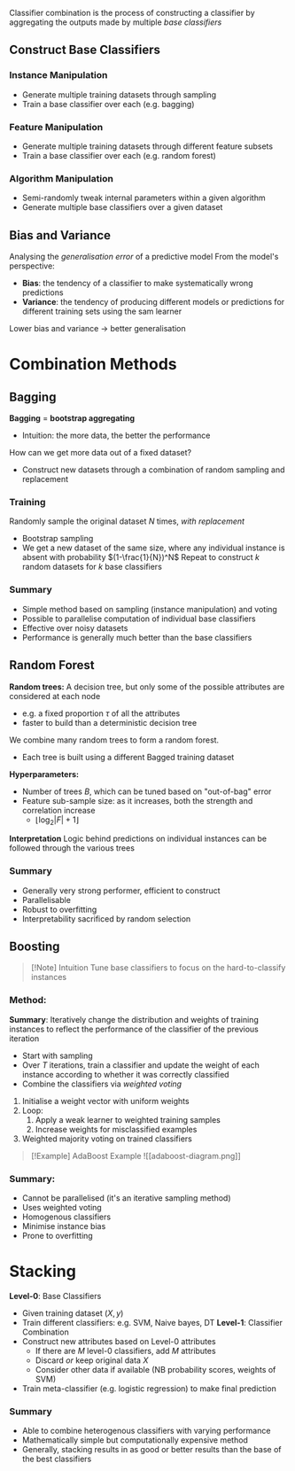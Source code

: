 

Classifier combination is the process of constructing a classifier by aggregating the outputs made by multiple *base classifiers*


## Construct Base Classifiers

### Instance Manipulation
- Generate multiple training datasets through sampling
- Train a base classifier over each (e.g. bagging)

### Feature Manipulation
- Generate multiple training datasets through different feature subsets 
- Train a base classifier over each (e.g. random forest)

### Algorithm Manipulation
- Semi-randomly tweak internal parameters within a given algorithm 
- Generate multiple base classifiers over a given dataset


## Bias and Variance
Analysing the *generalisation error* of a predictive model
From the model's perspective:
- **Bias**: the tendency of a classifier to make systematically wrong predictions
- **Variance**: the tendency of producing different models or predictions for different training sets using the sam learner

Lower bias and variance -> better generalisation


# Combination Methods
## Bagging

**Bagging** = **bootstrap aggregating**

- Intuition: the more data, the better the performance

How can we get more data out of a fixed dataset?
- Construct new datasets through a combination of random sampling and replacement
### Training
Randomly sample the original dataset $N$ times, *with replacement*
- Bootstrap sampling
- We get a new dataset of the same size, where any individual instance is absent with probability $(1-\frac{1}{N})^N$
Repeat to construct $k$ random datasets for $k$ base classifiers


### Summary
- Simple method based on sampling (instance manipulation) and voting
- Possible to parallelise computation of individual base classifiers
- Effective over noisy datasets
- Performance is generally much better than the base classifiers

## Random Forest

**Random trees:**
A decision tree, but only some of the possible attributes are considered at each node
- e.g. a fixed proportion $\tau$ of all the attributes
- faster to build than a deterministic decision tree

We combine many random trees to form a random forest.
- Each tree is built using a different Bagged training dataset

**Hyperparameters:**
- Number of trees $B$, which can be tuned based on "out-of-bag" error
- Feature sub-sample size: as it increases, both the strength and correlation increase
	- $\lfloor\log_2|F|+1\rfloor$

**Interpretation**
Logic behind predictions on individual instances can be followed through the various trees


### Summary
- Generally very strong performer, efficient to construct
- Parallelisable
- Robust to overfitting
- Interpretability sacrificed by random selection

## Boosting

>[!Note] Intuition
>Tune base classifiers to focus on the hard-to-classify instances

### Method:

**Summary**:
Iteratively change the distribution and weights of training instances to reflect the performance of the classifier of the previous iteration
- Start with sampling 
- Over $T$ iterations, train a classifier and update the weight of each instance according to whether it was correctly classified
- Combine the classifiers via *weighted voting*


1. Initialise a weight vector with uniform weights
2. Loop:
	1. Apply a weak learner to weighted training samples
	2. Increase weights for misclassified examples
3. Weighted majority voting on trained classifiers

>[!Example] AdaBoost Example
> ![[adaboost-diagram.png]]
### Summary:
- Cannot be parallelised (it's an iterative sampling method)
- Uses weighted voting
- Homogenous classifiers
- Minimise instance bias
- Prone to overfitting


# Stacking
**Level-0**: Base Classifiers
- Given training dataset $(X, y)$
- Train different classifiers: e.g. SVM, Naive bayes, DT
**Level-1**: Classifier Combination
- Construct new attributes based on Level-0 attributes
	- If there are $M$ level-0 classifiers, add $M$ attributes
	- Discard *or* keep original data $X$
	- Consider other data if available (NB probability scores, weights of SVM)
- Train meta-classifier (e.g. logistic regression) to make final prediction

### Summary
- Able to combine heterogenous classifiers with varying performance
- Mathematically simple but computationally expensive method
- Generally, stacking results in as good or better results than the base of the best classifiers



